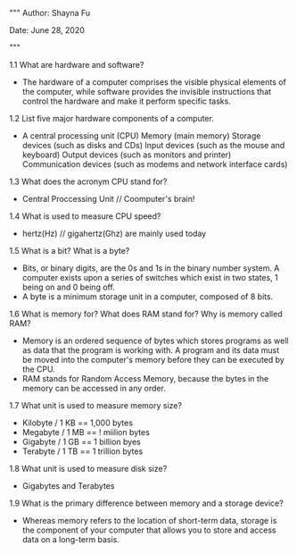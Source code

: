 """
Author: Shayna Fu

Date: June 28, 2020

"""

1.1
What are hardware and software?
- The hardware of a computer comprises the visible physical elements of the
  computer, while software provides the invisible instructions that control
  the hardware and make it perform specific tasks.

1.2
List five major hardware components of a computer.
- A central processing unit (CPU)
  Memory (main memory)
  Storage devices (such as disks and CDs)
  Input devices (such as the mouse and keyboard)
  Output devices (such as monitors and printer)
  Communication devices (such as modems and network interface cards)

1.3
What does the acronym CPU stand for?
- Central Proccessing Unit // Coomputer's brain!

1.4
What is used to measure CPU speed?
- hertz(Hz) // gigahertz(Ghz) are mainly used today

1.5
What is a bit? What is a byte?
- Bits, or binary digits, are the 0s and 1s in the binary number system.
  A computer exists upon a series of switches which exist in two states,
  1 being on and 0 being off.
- A byte is a minimum storage unit in a 
  computer, composed of 8 bits.

1.6
What is memory for? What does RAM stand for? Why is memory called RAM?
- Memory is an ordered sequence of bytes which stores programs as well
  as data that the program is working with. A program and its data must
  be moved into the computer's memory before they can be executed by the
  CPU.
- RAM stands for Random Access Memory, because the bytes in the memory can
  be accessed in any order.

1.7
What unit is used to measure memory size?
- Kilobyte / 1 KB == 1,000 bytes
- Megabyte / 1 MB == ! miilion bytes
- Gigabyte / 1 GB == 1 billion byes
- Terabyte / 1 TB == 1 trillion bytes

1.8
What unit is used to measure disk size?
- Gigabytes and Terabytes

1.9
What is the primary difference between memory and a storage device?
- Whereas memory refers to the location of short-term data, storage is the
  component of your computer that allows you to store and access data on a
  long-term basis. 

